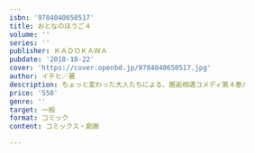 ```yaml
---
isbn: '9784040650517'
title: おとなのほうご４
volume: ''
series: ''
publisher: ＫＡＤＯＫＡＷＡ
pubdate: '2018-10-22'
cover: 'https://cover.openbd.jp/9784040650517.jpg'
author: イチヒ／著
description: ちょっと変わった大人たちによる、邂逅相遇コメディ第４巻♪
price: '550'
genre: ''
target: 一般
format: コミック
content: コミックス・劇画

---
```

